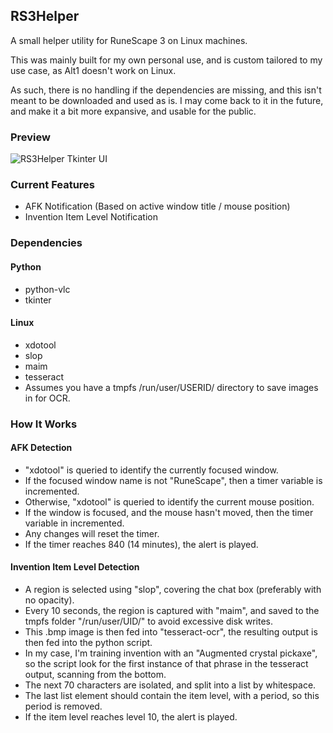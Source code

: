 ## RS3Helper
A small helper utility for RuneScape 3 on Linux machines.  

This was mainly built for my own personal use, and is custom tailored to my use case, as Alt1 doesn't work on Linux.  

As such, there is no handling if the dependencies are missing, and this isn't meant to be downloaded and used as is. I may come back to it in the future, and make it a bit more expansive, and usable for the public.
### Preview
![RS3Helper Tkinter UI](https://cdn.discordapp.com/attachments/748033117562077187/1259247096528113735/RS3Helper.png?ex=668afcbf&is=6689ab3f&hm=e3747ae98d65383ed5f356602e3505e8627e7c6b7827c16a00ac8abf5627314b& "RS3Helper Tkinter UI")
### Current Features
- AFK Notification (Based on active window title / mouse position)
- Invention Item Level Notification
### Dependencies
#### Python
- python-vlc
- tkinter
#### Linux
- xdotool
- slop
- maim
- tesseract
- Assumes you have a tmpfs /run/user/USERID/ directory to save images in for OCR.
### How It Works
#### AFK Detection
- "xdotool" is queried to identify the currently focused window.  
- If the focused window name is not "RuneScape", then a timer variable is incremented.
- Otherwise, "xdotool" is queried to identify the current mouse position.
- If the window is focused, and the mouse hasn't moved, then the timer variable in incremented.
- Any changes will reset the timer. 
- If the timer reaches 840 (14 minutes), the alert is played.
#### Invention Item Level Detection
- A region is selected using "slop", covering the chat box (preferably with no opacity).  
- Every 10 seconds, the region is captured with "maim", and saved to the tmpfs folder "/run/user/UID/" to avoid excessive disk writes.
- This .bmp image is then fed into "tesseract-ocr", the resulting output is then fed into the python script. 
- In my case, I'm training invention with an "Augmented crystal pickaxe", so the script look for the first instance of that phrase in the tesseract output, scanning from the bottom.
- The next 70 characters are isolated, and split into a list by whitespace.
- The last list element should contain the item level, with a period, so this period is removed. 
- If the item level reaches level 10, the alert is played.